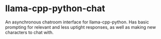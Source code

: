 # llama-cpp-python-chat
An asynchronous chatroom interface for llama-cpp-python. Has basic prompting for relevant and less uptight responses, as well as making new characters to chat with.
